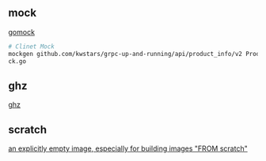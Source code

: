 ## mock
[gomock](https://github.com/golang/mock)

```bash
# Clinet Mock
mockgen github.com/kwstars/grpc-up-and-running/api/product_info/v2 ProductInfoClient > production/grpc_continuous_integration/mock/prodinfo_mo
ck.go
```

## ghz
[ghz](https://ghz.sh/)

## scratch
[an explicitly empty image, especially for building images "FROM scratch"](https://hub.docker.com/_/scratch)